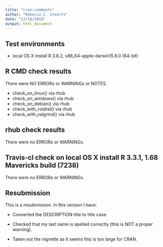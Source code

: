 ```yaml
---
title: "cran-comments"
author: "Rebecca C. Steorts"
date: "12/18/2018"
output: html_document
---
```


## Test environments
* local OS X install R 3.6.2, x86_64-apple-darwin15.6.0 (64-bit)

## R CMD check results
There were NO ERRORs or WARNINGs or NOTES.

* check_on_linux() via rhub
* check_on_windows() via rhub
* check_on_debian() via rhub
* check_with_roldrel() via rhub
* check_with_valgrind() via rhub

## rhub check results
There were no ERRORs or WARNINGs.

## Travis-cl check on local OS X install R 3.3.1, 1.68 Mavericks build (7238)
There were no ERRORs or WARNINGs.

## Resubmission 
This is a resubmission. In this version I have:

* Converted the DESCRIPTION title to title case.

* Checked that my last name is spelled correctly (this is NOT a proper warning). 

* Taken out the vignette as it seems this is too large for CRAN.
